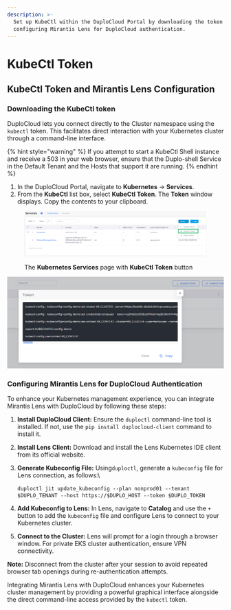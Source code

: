 ```yaml
---
description: >-
  Set up KubeCtl within the DuploCloud Portal by downloading the token and
  configuring Mirantis Lens for DuploCloud authentication.
---
```


# KubeCtl Token

## KubeCtl Token and Mirantis Lens Configuration

### Downloading the KubeCtl token

DuploCloud lets you connect directly to the Cluster namespace using the `kubectl` token. This facilitates direct interaction with your Kubernetes cluster through a command-line interface.

{% hint style="warning" %}
If you attempt to start a KubeCtl Shell instance and receive a 503 in your web browser, ensure that the Duplo-shell Service in the Default Tenant and the Hosts that support it are running.
{% endhint %}

1. In the DuploCloud Portal, navigate to **Kubernetes** -> **Services**.
2. From the **KubeCtl** list box, select **KubeCtl Token**. The **Token** window displays. Copy the contents to your clipboard.

<figure><img src="../../.gitbook/assets/Screenshot (349).png" alt=""><figcaption><p>The <strong>Kubernetes Services</strong> page with <strong>KubeCtl Token</strong> button</p></figcaption></figure>

<div align="left">

<img src="../../.gitbook/assets/image (194).png" alt="Token window with kubectl commands for creating token">

</div>

### Configuring Mirantis Lens for DuploCloud Authentication

To enhance your Kubernetes management experience, you can integrate Mirantis Lens with DuploCloud by following these steps:

1. **Install DuploCloud Client:** Ensure the `duploctl` command-line tool is installed. If not, use the `pip install duplocloud-client` command to install it.
2. **Install Lens Client:** Download and install the Lens Kubernetes IDE client from its official website.
3.  **Generate Kubeconfig File:** Using`duploctl`, generate a `kubeconfig` file for Lens connection, as follows:\


    ```
    duploctl jit update_kubeconfig --plan nonprod01 --tenant $DUPLO_TENANT --host https://$DUPLO_HOST --token $DUPLO_TOKEN
    ```
4. **Add Kubeconfig to Lens:** In Lens, navigate to **Catalog** and use the `+` button to add the `kubeconfig` file and configure Lens to connect to your Kubernetes cluster.
5. **Connect to the Cluster:** Lens will prompt for a login through a browser window. For private EKS cluster authentication, ensure VPN connectivity.

**Note:** Disconnect from the cluster after your session to avoid repeated browser tab openings during re-authentication attempts.

Integrating Mirantis Lens with DuploCloud enhances your Kubernetes cluster management by providing a powerful graphical interface alongside the direct command-line access provided by the `kubectl` token.
